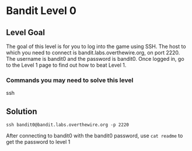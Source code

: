 # Bandit Level 0
## Level Goal

The goal of this level is for you to log into the game using SSH. The host to which you need to connect is bandit.labs.overthewire.org, on port 2220. The username is bandit0 and the password is bandit0. Once logged in, go to the Level 1 page to find out how to beat Level 1.

### Commands you may need to solve this level

ssh

## Solution

```ssh bandit0@bandit.labs.overthewire.org -p 2220```

After connecting to bandit0 with the bandit0 password, use `cat readme` to get the password to level 1
